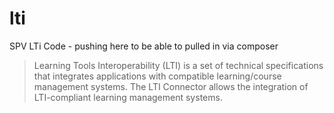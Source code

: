# lti
SPV LTi Code - pushing here to be able to pulled in via composer

> Learning Tools Interoperability (LTI) is a set of technical specifications that integrates applications with compatible learning/course management systems. The LTI Connector allows the integration of LTI-compliant learning management systems.
